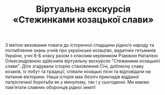 ﻿---
title: Віртуальна екскурсія «Стежинками козацької слави»
---

З метою виховання поваги до історичної спадщини рідного народу та поглиблення знань учнів про українське козацтво, видатних гетьманів України,  учні 8-Б класу разом з класним керівником Рзаєвою Наталією Олександрівною здійснили віртуальну екскурсію "Стежинами козацької слави". Діти згадували історію становлення Січі, доблесну славу козаків, їх побут та традиції, співали козацькі пісні та відповідали на питання вікторини. Наша історія має безліч прикладів відданої патріотичної боротьби як у минулому, так і у сьогоденні. Ми маємо пам'ятати славних оборонців рідної землі!

<slideshow />